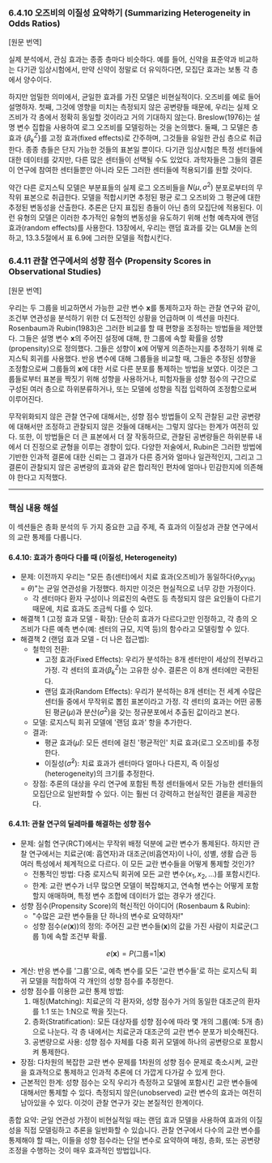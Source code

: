 ### 6.4.10 오즈비의 이질성 요약하기 (Summarizing Heterogeneity in Odds Ratios)

[원문 번역]

실제 분석에서, 관심 효과는 종종 층마다 비슷하다. 예를 들어, 신약을 표준약과 비교하는 다기관 임상시험에서, 만약 신약이 정말로 더 유익하다면, 모집단 효과는 보통 각 층에서 양수이다.

하지만 엄밀한 의미에서, 균일한 효과를 가진 모델은 비현실적이다. 오즈비를 예로 들어 설명하자. 첫째, 그것에 영향을 미치는 측정되지 않은 공변량들 때문에, 우리는 실제 오즈비가 각 층에서 정확히 동일할 것이라고 거의 기대하지 않는다. Breslow(1976)는 설명 변수 집합을 사용하여 로그 오즈비를 모델링하는 것을 논의했다. 둘째, 그 모델은 층 효과 $\{\beta_k^Z\}$를 고정 효과(fixed effects)로 간주하며, 그것들을 유일한 관심 층으로 취급한다. 종종 층들은 단지 가능한 것들의 표본일 뿐이다. 다기관 임상시험은 특정 센터들에 대한 데이터를 갖지만, 다른 많은 센터들이 선택될 수도 있었다. 과학자들은 그들의 결론이 연구에 참여한 센터들뿐만 아니라 모든 그러한 센터들에 적용되기를 원할 것이다.

약간 다른 로지스틱 모델은 부분표들의 실제 로그 오즈비들을 $N(\mu, \sigma^2)$ 분포로부터의 무작위 표본으로 취급한다. 모델을 적합시키면 추정된 평균 로그 오즈비와 그 평균에 대한 추정된 변동성을 산출한다. 추론은 단지 표집된 층들이 아닌 층의 모집단에 적용된다. 이런 유형의 모델은 이러한 추가적인 유형의 변동성을 유도하기 위해 선형 예측자에 랜덤 효과(random effects)를 사용한다. 13장에서, 우리는 랜덤 효과를 갖는 GLM을 논의하고, 13.3.5절에서 표 6.9에 그러한 모델을 적합시킨다.

### 6.4.11 관찰 연구에서의 성향 점수 (Propensity Scores in Observational Studies)

[원문 번역]

우리는 두 그룹을 비교하면서 가능한 교란 변수 $\mathbf{x}$를 통제하고자 하는 관찰 연구와 같이, 조건부 연관성을 분석하기 위한 더 도전적인 상황을 언급하며 이 섹션을 마친다. Rosenbaum과 Rubin(1983)은 그러한 비교를 할 때 편향을 조정하는 방법들을 제안했다. 그들은 설명 변수 $\mathbf{x}$의 주어진 설정에 대해, 한 그룹에 속할 확률을 성향(propensity)으로 정의했다. 그들은 성향이 $\mathbf{x}$에 어떻게 의존하는지를 추정하기 위해 로지스틱 회귀를 사용했다. 반응 변수에 대해 그룹들을 비교할 때, 그들은 추정된 성향을 조정함으로써 그룹들의 $\mathbf{x}$에 대한 서로 다른 분포를 통제하는 방법을 보였다. 이것은 그룹들로부터 표본을 짝짓기 위해 성향을 사용하거나, 피험자들을 성향 점수의 구간으로 구성된 여러 층으로 하위분류하거나, 또는 모델에 성향을 직접 입력하여 조정함으로써 이루어진다.

무작위화되지 않은 관찰 연구에 대해서는, 성향 점수 방법들이 오직 관찰된 교란 공변량에 대해서만 조정하고 관찰되지 않은 것들에 대해서는 그렇지 않다는 한계가 여전히 있다. 또한, 이 방법들은 더 큰 표본에서 더 잘 작동하므로, 관찰된 공변량들은 하위분류 내에서 더 진정으로 균형을 이루는 경향이 있다. 다양한 저술에서, Rubin은 그러한 방법에 기반한 인과적 결론에 대한 신뢰는 그 결과가 다른 증거와 얼마나 일관적인지, 그리고 그 결론이 관찰되지 않은 공변량의 효과와 같은 합리적인 편차에 얼마나 민감한지에 의존해야 한다고 지적했다.

---

### 핵심 내용 해설

이 섹션들은 층화 분석의 두 가지 중요한 고급 주제, 즉 효과의 이질성과 관찰 연구에서의 교란 통제를 다룹니다.

#### 6.4.10: 효과가 층마다 다를 때 (이질성, Heterogeneity)

*   문제: 이전까지 우리는 "모든 층(센터)에서 치료 효과(오즈비)가 동일하다($\theta_{XY(k)}=\theta$)"는 균일 연관성을 가정했다. 하지만 이것은 현실적으로 너무 강한 가정이다.
    *   각 센터마다 환자 구성이나 의료진의 숙련도 등 측정되지 않은 요인들이 다르기 때문에, 치료 효과도 조금씩 다를 수 있다.
*   해결책 1 (고정 효과 모델 - 확장): 단순히 효과가 다르다고만 인정하고, 각 층의 오즈비가 다른 예측 변수(예: 센터의 규모, 지역 등)의 함수라고 모델링할 수 있다.
*   해결책 2 (랜덤 효과 모델 - 더 나은 접근법):
    *   철학의 전환:
        *   고정 효과(Fixed Effects): 우리가 분석하는 8개 센터만이 세상의 전부라고 가정. 각 센터의 효과($\beta_k^Z$)는 고유한 상수. 결론은 이 8개 센터에만 국한된다.
        *   랜덤 효과(Random Effects): 우리가 분석하는 8개 센터는 전 세계 수많은 센터들 중에서 무작위로 뽑힌 표본이라고 가정. 각 센터의 효과는 어떤 공통된 평균($\mu$)과 분산($\sigma^2$)을 갖는 정규분포에서 추출된 값이라고 본다.
    *   모델: 로지스틱 회귀 모델에 '랜덤 효과' 항을 추가한다.
    *   결과:
        *   평균 효과($\hat{\mu}$): 모든 센터에 걸친 '평균적인' 치료 효과(로그 오즈비)를 추정한다.
        *   이질성($\hat{\sigma}^2$): 치료 효과가 센터마다 얼마나 다른지, 즉 이질성(heterogeneity)의 크기를 추정한다.
    *   장점: 추론의 대상을 우리 연구에 포함된 특정 센터들에서 모든 가능한 센터들의 모집단으로 일반화할 수 있다. 이는 훨씬 더 강력하고 현실적인 결론을 제공한다.

#### 6.4.11: 관찰 연구의 딜레마를 해결하는 성향 점수

*   문제: 실험 연구(RCT)에서는 무작위 배정 덕분에 교란 변수가 통제된다. 하지만 관찰 연구에서는 치료군(예: 흡연자)과 대조군(비흡연자)이 나이, 성별, 생활 습관 등 여러 특성에서 체계적으로 다르다. 이 모든 교란 변수들을 어떻게 통제할 것인가?
    *   전통적인 방법: 다중 로지스틱 회귀에 모든 교란 변수($x_1, x_2, \dots$)를 포함시킨다.
    *   한계: 교란 변수가 너무 많으면 모델이 복잡해지고, 연속형 변수는 어떻게 포함할지 애매하며, 특정 변수 조합에 데이터가 없는 경우가 생긴다.
*   성향 점수(Propensity Score)의 혁신적인 아이디어 (Rosenbaum & Rubin):
    *   "수많은 교란 변수들을 단 하나의 변수로 요약하자!"
    *   성향 점수($e(\mathbf{x})$)의 정의: 주어진 교란 변수들($\mathbf{x}$)의 값을 가진 사람이 치료군(그룹 1)에 속할 조건부 확률.

$$ e(\mathbf{x}) = P(\text{그룹=1} | \mathbf{x}) $$

*   계산: 반응 변수를 '그룹'으로, 예측 변수를 모든 '교란 변수들'로 하는 로지스틱 회귀 모델을 적합하여 각 개인의 성향 점수를 추정한다.
*   성향 점수를 이용한 교란 통제 방법:
    1.  매칭(Matching): 치료군의 각 환자와, 성향 점수가 거의 동일한 대조군의 환자를 1:1 또는 1:N으로 짝을 짓는다.
    2.  층화(Stratification): 모든 대상자를 성향 점수에 따라 몇 개의 그룹(예: 5개 층)으로 나눈다. 각 층 내에서는 치료군과 대조군의 교란 변수 분포가 비슷해진다.
    3.  공변량으로 사용: 성향 점수 자체를 다중 회귀 모델에 하나의 공변량으로 포함시켜 통제한다.
*   장점: 다차원의 복잡한 교란 변수 문제를 1차원의 성향 점수 문제로 축소시켜, 교란을 효과적으로 통제하고 인과적 추론에 더 가깝게 다가갈 수 있게 한다.
*   근본적인 한계: 성향 점수는 오직 우리가 측정하고 모델에 포함시킨 교란 변수들에 대해서만 통제할 수 있다. 측정되지 않은(unobserved) 교란 변수의 효과는 여전히 남아있을 수 있다. 이것이 관찰 연구가 갖는 본질적인 한계이다.

종합 요약: 균일 연관성 가정이 비현실적일 때는 랜덤 효과 모델을 사용하여 효과의 이질성을 직접 모델링하고 추론을 일반화할 수 있습니다. 관찰 연구에서 다수의 교란 변수를 통제해야 할 때는, 이들을 성향 점수라는 단일 변수로 요약하여 매칭, 층화, 또는 공변량 조정을 수행하는 것이 매우 효과적인 방법입니다.
